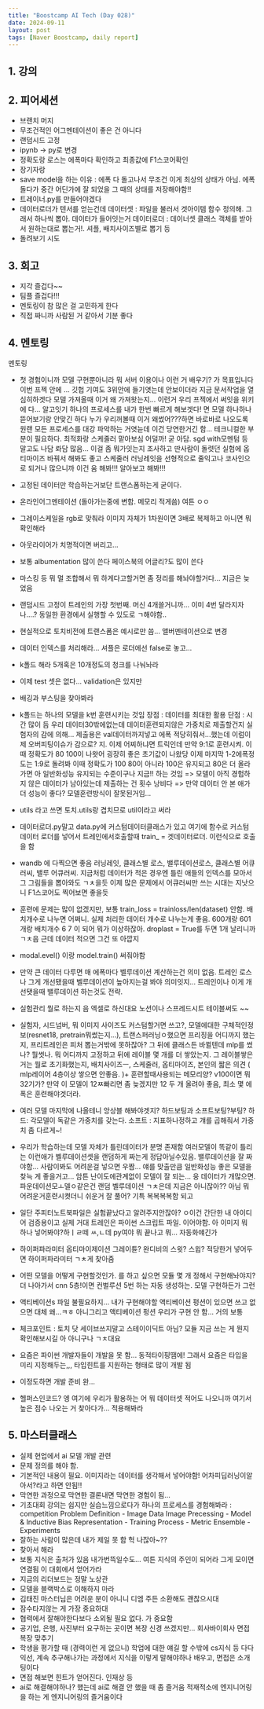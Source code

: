 ```yaml
---
title: "Boostcamp AI Tech (Day 028)"
date: 2024-09-11
layout: post
tags: [Naver Boostcamp, daily report]
---
```

## 1. 강의
<!-- 5강 듣고  -->

## 2. 피어세션
- 브랜치 머지
- 무조건적인 어그멘테이션이 좋은 건 아니다
- 랜덤시드 고정 
- ipynb -> py로 변경
- 정확도랑 로스는 에폭마다 확인하고 최종값에 F1스코어확인
- 장기자랑
- save model을 하는 이유 : 에폭 다 돌고나서 무조건 이게 최상의 상태가 아님. 에폭 돌다가 중간 어딘가에 잘 되었을 그 때의 상태를 저장해야함!!
- 트레이너.py를 만들어야겠다
- 데이터로더가 텐서를 얻는건데
데이터셋 : 파일을 불러서 겟아이템 함수 정의해. 그래서 하나씩 뽑아. 데이터가 들어잇는거
데이터로더 : 데이너셋 클래스 객체를 받아서 원하는대로 뽑는거!. 셔플, 배치사이즈별로 뽑기 등
- 돌려보기 시도

## 3. 회고
- 지각 즐겁다~~
- 팀플 즐겁다!!!
- 멘토링이 참 많은 걸 고민하게 한다
- 직접 짜니까 사람된 거 같아서 기분 좋다

## 4. 멘토링
멘토링
- 첫 경험이니까 모델 구현뿐아니라 뭐 서버 이용이나 이런 거 배우기? 가 목표입니다
이번 프젝 안에 ... 깃헙 기여도 3위안에 들기엿는데 안보이더라 지금
문서작업을 열심히하겟다 모델 가져올때 이거 왜 가져왓는지... 이런거
우리 프젝에서 써잇을 위키에 다... 알고잇기
하나의 프로세스를 내가 한번 빠르게 해보겟다! 면 모델 하나하나뜯어보기랑 안맞긴 하다
누가 우리꺼볼때 이거 왜썼어???하면 바로바로 나오도록
원랜 모든 프로세스를 대강 파악하는 거엿늗데 
이건 당연한거긴 함...
테크니컬한 부분이 필요하다. 최적화랑 스케줄러 맡아보심 어덜까! 굳
아담. sgd with모멘텀 등 말고도 나담 롸담 많음... 이걸 좀 뭐가잇는지 조사하고 딴사람이 돌렷던 실험에 옵티마이즈 바꿔서 해봐도 좋고
스케줄러 러닝레잇을 선형적으로 줄익고나 코사인으로 되거나 많으니까 이건 움 해봐!!! 알아보고 해봐!!! 

- 고정된 데이터만 학습하는거보단 트랜스폼하는게 굳이다.
- 온라인어그멘테이션 (돌아가는중에 변함. 메모리 적게씀) 여튼 ㅇㅇ
- 그레이스케일을 rgb로 맞춰라 이미지 자체가 1차원이면 3배로 복제하고 아니면 뭐 확인해라
- 아웃라이어가 치명적이면 버리고... 

- 보통 albumentation 많이 쓴다 페이스북의 어글리?도 많이 쓴다 
- 마스킹 등 뭐 멀 조합해서 뭐 하게다고할거면 좀 정리를 해놔야할거다... 지금은 늦었음
- 랜덤시드 고정이 트레인의 가장 첫번째. 머신 4개쓸거니까... 이미 4번 달라지자나....? 동일한 환경에서 실행할 수 있도로 ㄱ해야함..
- 현실적으로 토치비전에 트랜스폼은 예시로만 씀... 앨버멘테이션으로 변경
- 데이터 인덱스를 처리해라... 셔플은 로더에선 false로 놓고...
- k폴드 해라 5개혹은 10개정도의 청크를 나눠놔라
- 이제 test 셋은 없다... validation은 있지만
- 배깅과 부스팅을 찾아봐라
- k폴드는 하나의 모델을 k번 훈련시키는 것임
장점 : 데이터를 최대한 활용
단점 : 시간 많이 듬
우리 데이터30밖에없는데 
데이터훈련되지않은 가중치로 제출할건지
실험자의 감에 의해... 제출용은 val데이터까지넣고 에폭 적당히줘서...했는데
이럼이제 오버피팅이슈가 감으로? 지.
이제 어찌하냐면 트릭인데
만약 9:1로 훈련시켜. 이때 정확도가 80 100이 나왓어
굉장히 좋은 초기값이 나왔당
이제 마지막 1-2에폭정도는 1:9로 돌려봐
이때 정확도가 100 80이 아니라 100은 유지되고 80은 더 올라가면 
아 일반화성능 유지되는 수준이구나 지금!! 하는 것임
=> 모델이 아직 경험하지 않은 데이터가 남아있는데 제출하는 건 횟수 낭비다
=> 만약 데이터 안 본 애가 더 성능이 좋다? 모델훈련방식이 잘못된거임...

- utils 라고 쓰면 토치.utils랑 겹치므로 util이라고 써라
- 데이터로더.py말고 data.py에 커스텀데이터클래스가 있고 여기에 함수로 커스텀 데이터 로더를 넣어서 트레인에서호출할때 train_ = 겟데이터로더. 이런식으로 호출을 함
-  wandb 에 다찍으면 좋음 러닝레잇, 클래스별 로스, 밸루데이션로스, 클래스별 어큐러씨, 밸루 어큐러씨. 지금처럼 데이터가 적은 경우엔 틀린 애들의 인덱스를 모아서 그 그림들을 뽑아와도 ㄱㅊ을듯
이제 많은 문제에서 어큐러씨만 쓰는 시대는 지낫으니 F1스코어도 찍어보면 좋을듯
- 훈련에 문제는 많이 없겠지만, 보통 train_loss = trainloss/len(dataset) 안함. 배치개수로 나누면 어쩌니. 실제 처리한 데이터 개수로 나누는게 좋음. 600개랑 601개랑 배치개수 6 7 이 되어 뭐가 이상하잖아. droplast = True를 두면 1개 날리니까 ㄱㅊ음 근데 데이터 적으면 그건 또 아깝지
- modal.evel() 이랑 model.train() 써줘야함
- 만약 큰 데이터 다루면 매 에폭마다 벨루데이션 계산하는건 의미 없음.
트레인 로스나 그게 개선됐을때 벨루데이션이 높아지는걸 봐야 의미잇지... 
트레인이나 이게 개선됏을때 밸루데이션 하는것도 전략.
- 실험관리 뭘로 하는지 음 엑셀로 하신대요 노션이나 스프레드시트 테이블써도 ~~
- 실험자, 시드넘버, 뭐 이미지 사이즈도 커스텀할거면 쓰고?, 모델에대한 구체적인정보(resnet18, pretrain뭐썼는지...), 트랜스퍼러닝ㅇ했으면 프리징을 어디까지 했는지, 프리트레인은 피처 뽑는거밖에 못하잖아? 그 뒤에 클래스든 바뀔텐데 mlp를 썼나? 뭘썻나. 뭐 어디까지 고정하고 뒤에 레이블 몇 개를 더 쌓았는지. 그 레이블쌓은거는 뭘로 초기화했는지, 배치사이즈ㅡ, 스케줄러, 옵티마이즈, 본인의 짧은 의견 ( mlp레이어 4층이상 쌓으면 안좋음. )+ 훈련할때사용되는 메모리양? v100이면 뭐 32기가? 만약 이 모델이 12ㅉ빠리면 좀 늦겠지만 12 두 개 올려야 좋음, 최소 몇 에폭은 훈련해야겟더라. 
- 여러 모델 마지막에 나올테니 앙상블 해봐야겟지? 하드보팅과 소프트보팅?부팅? 하드: 각모델이 독같은 가중치를 갖는다. 소프트 : 지표하나정하고 걔를 곱해줘서 가중치 좀 다르게~! 
- 우리가 학습하는데 모델 자체가 틀린데이터가 분명 존재함 여러모델이 똑같이 틀리는 이런애가 
벨루데이션셋을 랜덤하게 짜는게 정답아닐수있음. 밸루데이션을 잘 짜야함... 사람이봐도 어려운걸 넣으면 우짬... 얘를 맞출만큼 일반화성능 좋은 모델을 찾늑 게 좋을거고...
암튼 난이도에관계없이 모델이 잘 되는... 웅
데이터가 개많으면. 파운데이션모ㅗ델ㅇ같은건 랜덤 벨루데이션 ㄱㅊ은데 지금은 아니잖아?? 아님 뭐 어려운거훈련시켯더니 쉬운거 잘 풀어? 기특 복복복복함 되고
- 일단 주피터노트북파일은 실험끝났다고 알려주지안잖아? ㅇ이건 간단한 내 아이디어 검증용이고 실제 거대 트레인은 파이썬 스크립트 파일. 이어야함.
아 이미지 뭐 하나 넣어봐야?하ㅣㄹ떼 ㅆ,ㄴ데
py여야 뭐 끝나고 뭐... 자동화얘긴가
- 하이퍼파라미터 옵티마이제이션 그레이튠? 완디비의 스윗? 스윕? 적당한거 넣어두면 하이퍼파라미터 ㄱㅊ게 찾아줌
- 어떤 모델을 어떻게 구현할것인가. 를 하고 싶으면 모듈 몇 개 정해서 구현해놔야지? 더 나아가서 cnn 5층!이면 컨벌루션 5번 하는 자동 생성하는. 모델 구현하든가 그런
- 액티베이션s 파일 불필요하지... 내가 구현해야할 액티베이션 펑션이 있으면 쓰고 없으면 대체 왜...ㅋㅎ 아니그리고 액티베이션 펑션 우리가 구현 안 함... 거의 보통
- 체크포인트 : 토치 닷 세이브쓰지말고 스테이이딕트 아님? 모듈 지금 쓰는 게 뭔지 확인해보시길 아 아니구나 ㄱㅊ대요
- 요즘은 파이썬 개발자들이 개발을 못 함... 동적타이핑땜에! 그래서 요즘은 타입을 미리 지정해두는,,, 타입힌트를 지원하는 형태로 많이 개발 됨
- 이정도하면 개발 준비 완...
- 헬퍼스인코드? 엥 여기에 우리가 활용하는 어 뭐 데이터셋 적어도 나오니까 여기서 높은 점수 나오는 거 찾아다가... 적용해봐라

## 5. 마스터클래스
- 실제 현업에서 ai 모델 개발 관련
- 문제 정의를 해야 함.
- 기본적인 내용이 필요. 이미지라는 데이터를 생각해서 넣어야함! 어차피딥러닝이알아서?라고 하면 안됨!!
- 막연한 과정으로 막연한 결론내면 막연한 경험이 됨...
- 기초대회 강의는 쉽지만 실습느낌으로다가 하나의 프로세스를 경험해봐라 : competition Problem Definition - Image Data Image Precessing - Model & Inductive Bias Representation - Training Process - Metric Ensemble - Experiments
- 잘하는 사람이 많은데 내가 제일 못 함 헉 나잖아~?? 
- 찾아서 해라
- 보통 지식은 출처가 있음 내가번뜩일수도... 여튼 지식의 주인이 되어라 그게 모이면 연결됨 이 대회에서 얻어가라
- 지금의 리더보드는 정말 노상관
- 모델을 블랙박스로 이해하지 마라
- 김태진 마스터님은 어려운 분이 아니니 디엠 주든 소환해도 괜찮으시대
- 잠수타지않는 게 가장 중요하대
- 협력에서 잘해야한다보다 소외될 필요 없다. 가 중요함
- 공기업, 은행, 사진부터 요구하는 곳이면 복장 신경 쓰겠지만... 회사바이회사 면접복장 맞추기
- 학생을 평가할 때 (경력이런 게 없으니) 학업에 대한 얘길 할 수밖에 cs지식 등 다다익선, 계속 추구해나가는 과정에서 지식을 이렇게 말해야하나 배우고, 면접은 소개팅이다
- 면접 해보면 힌트가 얻어진다. 인재상 등
- ai로 해결해야하나? 했는데 ai로 해결 안 했을 때 좀 즐거움 적재적소에 엔지니어링을 하는 게 엔지니어링의 즐거움이다